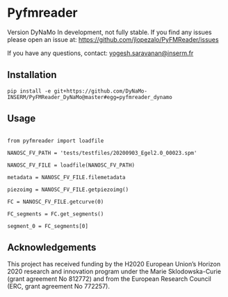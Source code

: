 # Pyfmreader

Version DyNaMo
In development, not fully stable.
If you find any issues please open an issue at:
https://github.com/jlopezalo/PyFMReader/issues

If you have any questions, contact:
yogesh.saravanan@inserm.fr

## Installation
```
pip install -e git+https://github.com/DyNaMo-INSERM/PyFMReader_DyNaMo@master#egg=pyfmreader_dynamo    

```

## Usage
```

from pyfmreader import loadfile

NANOSC_FV_PATH = 'tests/testfiles/20200903_Egel2.0_00023.spm'

NANOSC_FV_FILE = loadfile(NANOSC_FV_PATH)

metadata = NANOSC_FV_FILE.filemetadata

piezoimg = NANOSC_FV_FILE.getpiezoimg()

FC = NANOSC_FV_FILE.getcurve(0)

FC_segments = FC.get_segments()

segment_0 = FC_segments[0]
```

## Acknowledgements
This project has received funding by the H2020 European Union’s Horizon 2020 research and innovation program under the Marie Sklodowska-Curie (grant agreement No 812772) and from the European Research Council (ERC, grant agreement No 772257).
